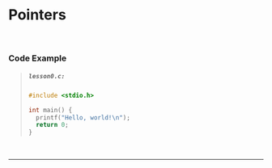 # Pointers

<br>

### Code Example

<blockquote>

<h5 a><strong><code>lesson0.c:</code></strong></h5>

```c
#include <stdio.h>

int main() {
  printf("Hello, world!\n");
  return 0;
}
```

</blockquote>
  
<br>

---
